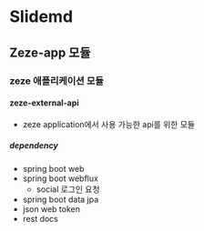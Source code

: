 # Slidemd

## Zeze-app 모듈  

### zeze 애플리케이션 모듈

#### zeze-external-api

- zeze application에서 사용 가능한 api를 위한 모듈

##### dependency

- spring boot web
- spring boot webflux
    - social 로그인 요청
- spring boot data jpa
- json web token
- rest docs

